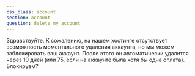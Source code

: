 ```yaml
---
css_class: account
section: account
question: delete my account
---
```

Здравствуйте. 
К сожалению, на нашем хостинге отсутствует возможность моментального удаления аккаунта, но мы можем заблокировать ваш аккаунт. После этого он автоматически удалится через 10 дней (или 75, если на аккаунте была хотя бы одна оплата). 
Блокируем?